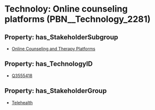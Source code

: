 # Technoloy: __Online counseling platforms__ (PBN__Technology_2281)

## Property: has_StakeholderSubgroup

* [Online Counseling and Therapy Platforms](PBN__TechSubgroup_65)

## Property: has_TechnologyID

* [Q3555418](Q3555418)

## Property: has_StakeholderGroup

* [Telehealth](PBN__TechGroup_3)

